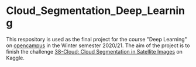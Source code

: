 # Cloud_Segmentation_Deep_Learning 

This respository is used as the final project for the course "Deep Learning" on [opencampus](https://edu.opencampus.sh/) in the Winter semester 2020/21.
The aim of the project is to finish the challenge [38-Cloud: Cloud Segmentation in Satellite Images](https://www.kaggle.com/sorour/38cloud-cloud-segmentation-in-satellite-images) on Kaggle.
